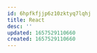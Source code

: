 ```yaml
---
id: 6hpfkfjjp6z10zktyq7lqhj
title: React
desc: ''
updated: 1657529110660
created: 1657529110660
---
```


